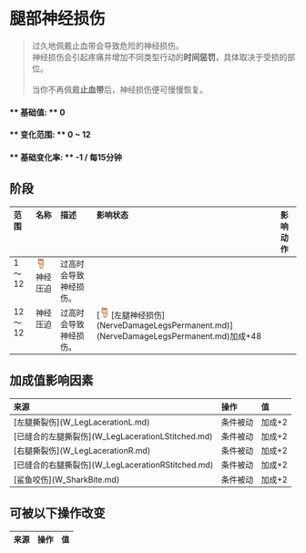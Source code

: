 # 腿部神经损伤  
> 过久地佩戴止血带会导致危险的神经损伤。<br>神经损伤会引起疼痛并增加不同类型行动的<b>时间惩罚</b>，具体取决于受损的部位。<br><br>当你不再佩戴<b>止血带</b>后，神经损伤便可慢慢恢复。  
  
#### ** 基础值: ** 0   
#### ** 变化范围: ** 0 ~ 12  
#### ** 基础变化率: ** -1 / 每15分钟   
## 阶段  
<table class="table table-bordered"><thead><tr ><th  style="text-align:left;vertical-align:top;" >范围</th><th  style="text-align:left;vertical-align:top;" >名称</th><th  style="text-align:left;vertical-align:top;" >描述</th><th  style="text-align:left;vertical-align:top;" >影响状态</th><th  style="text-align:left;vertical-align:top;" >影响动作</th></tr></thead><tr ><td  style="text-align:left;vertical-align:top;" >1 ～ 12</td><td  style="text-align:left;vertical-align:top;" ><div style="width:20px;display:inline-block;text-align:center"><img decoding="async" src="Sprite/Foot.png" href="a.md" style="max-width:20px;max-height:20px;"></div>神经压迫</td><td  style="text-align:left;vertical-align:top;" >过高时会导致神经损伤。</td><td  style="text-align:left;vertical-align:top;" ></td><td  style="text-align:left;vertical-align:top;" ></td></tr><tr ><td  style="text-align:left;vertical-align:top;" >12 ～ 12</td><td  style="text-align:left;vertical-align:top;" >神经压迫</td><td  style="text-align:left;vertical-align:top;" >过高时会导致神经损伤。</td><td  style="text-align:left;vertical-align:top;" >[<div style="width:20px;display:inline-block;text-align:center"><img decoding="async" src="Sprite/Foot.png" href="a.md" style="max-width:20px;max-height:20px;"></div>[左腿神经损伤](NerveDamageLegsPermanent.md)](NerveDamageLegsPermanent.md)加成+48</td><td  style="text-align:left;vertical-align:top;" ></td></tr></tbody></table>  
  
## 加成值影响因素  
<table class="table table-bordered"><thead><tr ><th  style="text-align:left;vertical-align:top;" >来源</th><th  style="text-align:left;vertical-align:top;" >操作</th><th  style="text-align:left;vertical-align:top;" >值</th></tr></thead><tr ><td  style="text-align:left;vertical-align:top;" >[左腿撕裂伤](W_LegLacerationL.md)</td><td  style="text-align:left;vertical-align:top;" >条件被动</td><td  style="text-align:left;vertical-align:top;" >加成+2</td></tr><tr ><td  style="text-align:left;vertical-align:top;" >[已缝合的左腿撕裂伤](W_LegLacerationLStitched.md)</td><td  style="text-align:left;vertical-align:top;" >条件被动</td><td  style="text-align:left;vertical-align:top;" >加成+2</td></tr><tr ><td  style="text-align:left;vertical-align:top;" >[右腿撕裂伤](W_LegLacerationR.md)</td><td  style="text-align:left;vertical-align:top;" >条件被动</td><td  style="text-align:left;vertical-align:top;" >加成+2</td></tr><tr ><td  style="text-align:left;vertical-align:top;" >[已缝合的右腿撕裂伤](W_LegLacerationRStitched.md)</td><td  style="text-align:left;vertical-align:top;" >条件被动</td><td  style="text-align:left;vertical-align:top;" >加成+2</td></tr><tr ><td  style="text-align:left;vertical-align:top;" >[鲨鱼咬伤](W_SharkBite.md)</td><td  style="text-align:left;vertical-align:top;" >条件被动</td><td  style="text-align:left;vertical-align:top;" >加成+2</td></tr></tbody></table>  
  
## 可被以下操作改变  
<table class="table table-bordered"><thead><tr ><th  style="text-align:left;vertical-align:top;" >来源</th><th  style="text-align:left;vertical-align:top;" >操作</th><th  style="text-align:left;vertical-align:top;" >值</th></tr></thead></tbody></table>  
  


<script>document.title="腿部神经损伤 - 卡牌生存百科 Card Survival Wiki";</script>